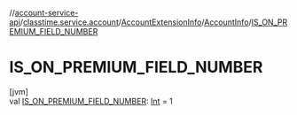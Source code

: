 //[account-service-api](../../../../index.md)/[classtime.service.account](../../index.md)/[AccountExtensionInfo](../index.md)/[AccountInfo](index.md)/[IS_ON_PREMIUM_FIELD_NUMBER](-i-s_-o-n_-p-r-e-m-i-u-m_-f-i-e-l-d_-n-u-m-b-e-r.md)

# IS_ON_PREMIUM_FIELD_NUMBER

[jvm]\
val [IS_ON_PREMIUM_FIELD_NUMBER](-i-s_-o-n_-p-r-e-m-i-u-m_-f-i-e-l-d_-n-u-m-b-e-r.md): [Int](https://kotlinlang.org/api/latest/jvm/stdlib/kotlin/-int/index.html) = 1
